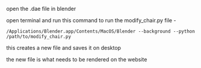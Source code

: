 open the .dae file in blender 

open terminal and run this command to run the modify_chair.py file - 

```/Applications/Blender.app/Contents/MacOS/Blender --background --python /path/to/modify_chair.py```

this creates a new file and saves it on desktop 

the new file is what needs to be rendered on the website 
